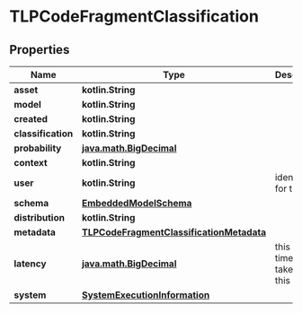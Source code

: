 
# TLPCodeFragmentClassification

## Properties
Name | Type | Description | Notes
------------ | ------------- | ------------- | -------------
**asset** | **kotlin.String** |  | 
**model** | **kotlin.String** |  | 
**created** | **kotlin.String** |  | 
**classification** | **kotlin.String** |  | 
**probability** | [**java.math.BigDecimal**](java.math.BigDecimal) |  | 
**context** | **kotlin.String** |  | 
**user** | **kotlin.String** | identifier for the user | 
**schema** | [**EmbeddedModelSchema**](EmbeddedModelSchema) |  |  [optional]
**distribution** | **kotlin.String** |  |  [optional]
**metadata** | [**TLPCodeFragmentClassificationMetadata**](TLPCodeFragmentClassificationMetadata) |  |  [optional]
**latency** | [**java.math.BigDecimal**](java.math.BigDecimal) | this is the time it takes to run this model. |  [optional]
**system** | [**SystemExecutionInformation**](SystemExecutionInformation) |  |  [optional]



